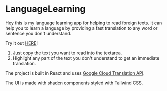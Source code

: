 # LanguageLearning

Hey this is my language learning app for helping to read foreign texts. It can help you to learn a language by providing a fast translation to any word or sentence you don't understand.

Try it out [HERE](https://google.com/)!

1. Just copy the text you want to read into the textarea.
2. Highlight any part of the text you don't understand to get an immediate translation.

The project is built in React and uses [Google Cloud Translation API](https://cloud.google.com/translate?hl=en).

The UI is made with shadcn components styled with Tailwind CSS.
